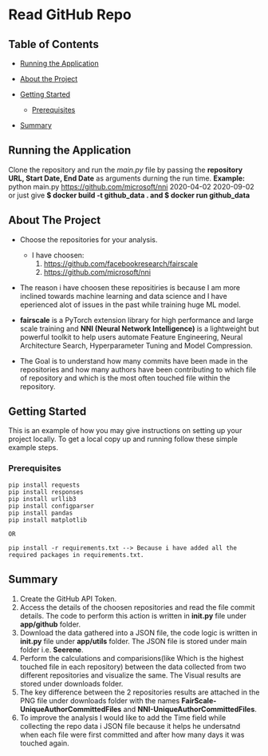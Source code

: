 # Read GitHub Repo

<!-- TABLE OF CONTENTS -->
## Table of Contents

* [Running the Application](#Running-the-Application)
* [About the Project](#about-the-project)
  
* [Getting Started](#getting-started)
  * [Prerequisites](#Prerequisites)
* [Summary](#Summary)

<!-- Running the Application -->
## Running the Application
Clone the repository and run the *main.py* file by passing the **repository URL, Start Date, End Date** as arguments durning the run time.
**Example:** python main.py https://github.com/microsoft/nni 2020-04-02 2020-09-02 or just give **$ docker build -t github_data . and $ docker run github_data**

<!-- ABOUT THE PROJECT -->
## About The Project

* Choose the repositories for your analysis.
  * I have choosen:
    1) https://github.com/facebookresearch/fairscale 
    2) https://github.com/microsoft/nni 
* The reason i have choosen these repositiries is because I am more inclined towards machine learning and data science and I have eperienced alot of issues in the past while training huge ML model. 
* **fairscale** is a PyTorch extension library for high performance and large scale training and **NNI (Neural Network Intelligence)** is a lightweight but powerful toolkit to help users automate Feature Engineering, Neural Architecture Search, Hyperparameter Tuning and Model Compression.
    
* The Goal is to understand how many commits have been made in the repositories and how many authors have been contributing to which file of repository and which is the most often touched file within the repository.

<!-- GETTING STARTED -->
## Getting Started

This is an example of how you may give instructions on setting up your project locally.
To get a local copy up and running follow these simple example steps.

### Prerequisites

```
pip install requests
pip install responses
pip install urllib3
pip install configparser
pip install pandas
pip install matplotlib

OR 

pip install -r requirements.txt --> Because i have added all the required packages in requirements.txt.

```
## Summary

1. Create the GitHub API Token.
2. Access the details of the choosen repositories and read the file commit details. The code to perform this action is written in **__init__.py** file under **app/github** folder.  
3. Download the data gathered into a JSON file, the code logic is written in **__init__.py** file under **app/utils** folder. The JSON file is stored under main folder i.e. **Seerene**.
4. Perform the calculations and comparisions(like  Which is the highest touched file in each repository) between the data collected from two different repositories and visualize the same. The Visual results are stored under downloads folder.
5. The key difference between the 2 repositories results are attached in the PNG file under downloads folder with the names **FairScale-UniqueAuthorCommittedFiles** and **NNI-UniqueAuthorCommittedFiles**. 
6. To improve the analysis I would like to add the Time field while collecting the repo data i JSON file because it helps he undersatnd when each file were first committed and after how many days it was touched again. 

